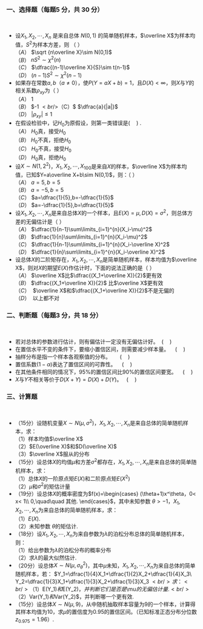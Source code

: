 ### <strong>一、选择题（每题5 分，共 30 分）</strong>
​

 -  设$X_1,X_2,\cdots,X_n$ 是来自总体 $N(0,1)$ 的简单随机样本，$\overline X$为样本均值，$S^2$为样本方差，则 （ ）<br />$（A）$ $\sqrt {n\overline X}\sim N(0,1)$<br />$（B）$ $nS^2\sim \chi^2(n)$<br />$（C）$ $\dfrac{(n-1)\overline X}{S}\sim t(n-1)$<br />$（D）$ $(n-1)S^2\sim \chi^2(n-1)$ 
-  如果存在常数$a,b$（$a\neq0$），使$P(Y=aX+b)=1$，且$D(X)<\infty$，则$X$与$Y$的相关系数$\rho_{xy}$为（ ）<br />$（A）$ $1$<br />$（B）$ $-1 $<br />$（C）$ $\dfrac{a}{|a|}$<br />$（D）$ $|\rho_{xy}|\leq1$ 
-  在假设检验中，记$H_0$为原假设，则第一类错误是$(\quad)$ .<br />$（A）$ $H_0$真，接受$H_0$<br />$（B）$ $H_0$不真，拒绝$H_0$<br />$（C）$ $H_0$不真，接受$H_0$<br />$（D）$ $H_0$真，拒绝$H_0$ 
-  设$X\sim N(1,2^2)$，$X_1,X_2,\cdots,X_{100}$是来自$X$的样本，$\overline X$为样本均值，已知$Y=a\overline X+b\sim N(0,1)$，则：（ ）<br />$（A）$ $a=5,b=5$<br />$（B）$ $a=-5,b=5$<br />$（C）$ $a=\dfrac{1}{5},b=-\dfrac{1}{5}$<br />$（D）$ $a=-\dfrac{1}{5},b=\dfrac{1}{5}$ 
-  设$X_1,X_2,\cdots,X_{n}$是来自总体$X$的一个样本，且$E(X)=\mu,D(X)=\sigma^2$，则总体方差的无偏估计是（ ）<br />$（A）$ $\dfrac{1}{n-1}\sum\limits_{i=1}^{n}(X_i-\mu)^2$<br />$（B）$ $\dfrac{1}{n}\sum\limits_{i=1}^{n}(X_i-\mu)^2$<br />$（C）$ $\dfrac{1}{n-1}\sum\limits_{i=1}^{n}(X_i-\overline X)^2$<br />$（D）$ $\dfrac{1}{n}\sum\limits_{i=1}^{n}(X_i-\overline X)^2$ 
-  设总体$X$的二阶矩存在，$X_1,X_2,\cdots,X_{n}$是简单随机样本，样本均值为$\overline X$，则对$X$的期望$E(X)$作估计时，下面的说法正确的是（ ）<br />$（A）$ $\overline X$比$\dfrac{(X_1+\overline X)}{2}$更有效<br />$（B）$ $\dfrac{(X_1+\overline X)}{2}$ 比$\overline X$更有效<br />$（C）$  $\overline X$和$\dfrac{(X_1+\overline X)}{2}$不是无偏的<br />$（D）$  以上都不对 
​

 ### <strong>二、判断题（每题3 分，共 18 分）</strong>
​

 - 若对总体的参数进行估计，则有偏估计一定没有无偏估计好。  $(\quad)$
- 在置信水平不变的条件下，要缩小置信区间，则需要减少样本量。    $(\quad)$
- 抽样分布是指一个样本各观察值的分布。      $(\quad)$
- 置信系数$(1-\alpha)$表达了置信区间的可靠性。    $(\quad)$
- 在其他条件相同的情况下，$95\%$的置信区间比$90\%$的置信区间要宽。    $(\quad)$
- $X$与$Y$不相关等价于$D(X+Y)=D(X)+D(Y)$。   $(\quad)$
​

 ### <strong>三、计算题</strong>
​

 -  （15分）设随机变量$X\sim N(\mu,\sigma^2)$，$X_1,X_2,\cdots,X_{n}$是来自总体的简单随机样本，求：<br />（1）样本均值$\overline X$<br />（2）$E(\overline X)$和$D(\overline X)$<br />（3）$\overline X$服从的分布 
-  （15分）设总体$X$的均值$\mu$和方差$\sigma^2$都存在，$X_1,X_2,\cdots,X_{n}$是来自总体的简单随机样本，求：<br />（1）总体$X$的一阶原点矩$E(X)$和二阶原点矩$E(X^2)$<br />（2）$\mu$和$\sigma^2$的矩估计量 
-  （19分）设总体$X$的概率密度为$f(x)=\begin{cases} (\theta+1)x^\theta，0< x< 1\\ 0,\quad\quad 其他. \end{cases}$，其中未知参数 $\theta>-1$，$X_1,X_2,\cdots,X_n$为来自总体的简单随机样本，求：<br />（1）$E(X)$.<br />（2）未知参数 $\theta$的矩估计. 
-  （18分）设$X_1,X_2,\cdots,X_n$为来自参数为$\lambda$的泊松分布总体的简单随机样本，则：<br />（1）给出参数为$\lambda$的泊松分布的概率分布<br />（2）求$\lambda$的最大似然估计. 
-  （20分）设总体$X\sim N(\mu,\sigma_{\theta}^2)$，其中$\mu$未知，$X_1,X_2,\cdots,X_n$为来自总体的简单随机样本，若： $Y_1=\dfrac{1}{4}X_1+\dfrac{1}{2}X_2+\dfrac{1}{4}X_3\\
Y_2=\dfrac{1}{3}X_1+\dfrac{1}{3}X_2+\dfrac{1}{3}X_3
$<br />求：<br />（1）$E(Y_1)$和$E(Y_2)$，并判断它们是否是$\mu$的无偏估计量.<br />（2）$Var(Y_1)$和$Var(Y_2)$，并判断哪一个更有效. 
-  （15分）设总体$X\sim N(\mu,9)$，从中随机抽取样本容量为9的一个样本，计算得其样本均值为10，求$\mu$的置信度为0.95的置信区间。（已知标准正态分布分位数$z_{0.975}=1.96$）. 
